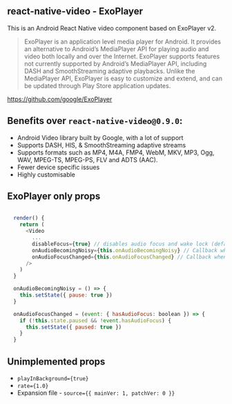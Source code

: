## react-native-video - ExoPlayer

This is an Android React Native video component based on ExoPlayer v2.

> ExoPlayer is an application level media player for Android. It provides an alternative to Android’s MediaPlayer API for playing audio and video both locally and over the Internet. ExoPlayer supports features not currently supported by Android’s MediaPlayer API, including DASH and SmoothStreaming adaptive playbacks. Unlike the MediaPlayer API, ExoPlayer is easy to customize and extend, and can be updated through Play Store application updates.

https://github.com/google/ExoPlayer

## Benefits over `react-native-video@0.9.0`:

- Android Video library built by Google, with a lot of support
- Supports DASH, HlS, & SmoothStreaming adaptive streams
- Supports formats such as MP4, M4A, FMP4, WebM, MKV, MP3, Ogg, WAV, MPEG-TS, MPEG-PS, FLV and ADTS (AAC).
- Fewer device specific issues
- Highly customisable

## ExoPlayer only props

```javascript

  render() {
    return (
      <Video
        ...
        disableFocus={true} // disables audio focus and wake lock (default false)
        onAudioBecomingNoisy={this.onAudioBecomingNoisy} // Callback when audio is becoming noisy - should pause video
        onAudioFocusChanged={this.onAudioFocusChanged} // Callback when audio focus has been lost - pause if focus has been lost
      />
    )
  }

  onAudioBecomingNoisy = () => {
    this.setState({ pause: true })
  }

  onAudioFocusChanged = (event: { hasAudioFocus: boolean }) => {
    if (!this.state.paused && !event.hasAudioFocus) {
      this.setState({ paused: true })
    }
  }
```

## Unimplemented props

- `playInBackground={true}`
- `rate={1.0}`
- Expansion file - `source={{ mainVer: 1, patchVer: 0 }}`
